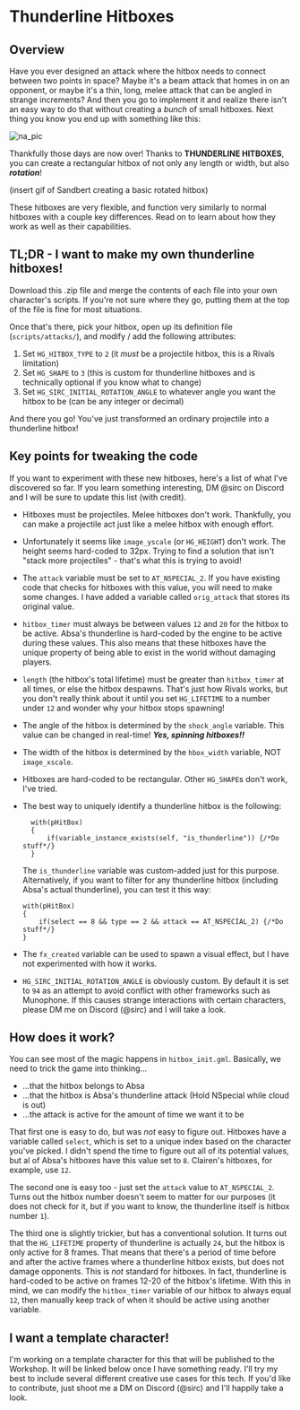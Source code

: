 # Thunderline Hitboxes
## Overview
Have you ever designed an attack where the hitbox needs to connect between two points in space? Maybe it's a beam attack that homes in on an opponent, or maybe it's a thin, long, melee attack that can be angled in strange increments? And then you go to implement it and realize there isn't an easy way to do that without creating a _bunch_ of small hitboxes. Next thing you know you end up with something like this:

![](https://i.imgur.com/sHZqWe0.png "na_pic")

Thankfully those days are now over! Thanks to __THUNDERLINE HITBOXES__, you can create a rectangular hitbox of not only any length or width, but also ___rotation___!

(insert gif of Sandbert creating a basic rotated hitbox)

These hitboxes are very flexible, and function very similarly to normal hitboxes with a couple key differences. Read on to learn about how they work as well as their capabilities.

## TL;DR - I want to make my own thunderline hitboxes!

Download this .zip file and merge the contents of each file into your own character's scripts. If you're not sure where they go, putting them at the top of the file is fine for most situations.

Once that's there, pick your hitbox, open up its definition file (`scripts/attacks/`), and modify / add the following attributes:

1. Set `HG_HITBOX_TYPE` to `2` (it _must_ be a projectile hitbox, this is a Rivals limitation)
2. Set `HG_SHAPE` to `3` (this is custom for thunderline hitboxes and is technically optional if you know what to change)
3. Set `HG_SIRC_INITIAL_ROTATION_ANGLE` to whatever angle you want the hitbox to be (can be any integer or decimal)

And there you go! You've just transformed an ordinary projectile into a thunderline hitbox!

## Key points for tweaking the code
If you want to experiment with these new hitboxes, here's a list of what I've discovered so far. If you learn something interesting, DM @sirc on Discord and I will be sure to update this list (with credit).

* Hitboxes must be projectiles. Melee hitboxes don't work. Thankfully, you can make a projectile act just like a melee hitbox  with enough effort.
* Unfortunately it seems like `image_yscale` (or `HG_HEIGHT`) don't work. The height seems hard-coded to 32px. Trying to find a solution that isn't "stack more projectiles" - that's what this is trying to avoid!
* The `attack` variable must be set to `AT_NSPECIAL_2`. If you have existing code that checks for hitboxes with this value, you will need to make some changes. I have added a variable called `orig_attack` that stores its original value.
* `hitbox_timer` must always be between values `12` and `20` for the hitbox to be active. Absa's thunderline is hard-coded by the engine to be active during these values. This also means that these hitboxes have the unique property of being able to exist in the world without damaging players.
* `length` (the hitbox's total lifetime) must be greater than `hitbox_timer` at all times, or else the hitbox despawns. That's just how Rivals works, but you don't really think about it until you set `HG_LIFETIME` to a number under `12` and wonder why your hitbox stops spawning!
* The angle of the hitbox is determined by the `shock_angle` variable. This value can be changed in real-time! ___Yes, spinning hitboxes!!___
* The width of the hitbox is determined by the `hbox_width` variable, NOT `image_xscale`.
* Hitboxes are hard-coded to be rectangular. Other `HG_SHAPE`s don't work, I've tried.
* The best way to uniquely identify a thunderline hitbox is the following:

        with(pHitBox)
        {
            if(variable_instance_exists(self, "is_thunderline")) {/*Do stuff*/}
        }
    
    The `is_thunderline` variable was custom-added just for this purpose. Alternatively, if you want to filter for any thunderline hitbox (including Absa's actual thunderline), you can test it this way:
    ```
    with(pHitBox)
    {
        if(select == 8 && type == 2 && attack == AT_NSPECIAL_2) {/*Do stuff*/}
    }
    ```

* The `fx_created` variable can be used to spawn a visual effect, but I have not experimented with how it works.
* `HG_SIRC_INITIAL_ROTATION_ANGLE` is obviously custom. By default it is set to `94` as an attempt to avoid conflict with other frameworks such as Munophone. If this causes strange interactions with certain characters, please DM me on Discord (@sirc) and I will take a look.

## How does it work?

You can see most of the magic happens in `hitbox_init.gml`. Basically, we need to trick the game into thinking...
* ...that the hitbox belongs to Absa
* ...that the hitbox is Absa's thunderline attack (Hold NSpecial while cloud is out)
* ...the attack is active for the amount of time we want it to be
 
That first one is easy to do, but was _not_ easy to figure out. Hitboxes have a variable called `select`, which is set to a unique index based on the character you've picked. I didn't spend the time to figure out all of its potential values, but al of Absa's hitboxes have this value set to `8`. Clairen's hitboxes, for example, use `12`.

The second one is easy too - just set the `attack` value to `AT_NSPECIAL_2`. Turns out the hitbox number doesn't seem to matter for our purposes (it does not check for it, but if you want to know, the thunderline itself is hitbox number `1`).

The third one is slightly trickier, but has a conventional solution. It turns out that the `HG_LIFETIME` property of thunderline is actually `24`, but the hitbox is only active for 8 frames. That means that there's a period of time before and after the active frames where a thunderline hitbox exists, but does not damage opponents. This is _not_ standard for hitboxes. In fact, thunderline is hard-coded to be active on frames 12-20 of the hitbox's lifetime. With this in mind, we can modify the `hitbox_timer` variable of our hitbox to always equal `12`, then manually keep track of when it should be active using another variable.

## I want a template character!
I'm working on a template character for this that will be published to the Workshop. It will be linked below once I have something ready. I'll try my best to include several different creative use cases for this tech. If you'd like to contribute, just shoot me a DM on Discord (@sirc) and I'll happily take a look.
